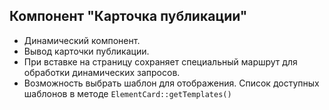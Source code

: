 ## Компонент "Карточка публикации"

* Динамический компонент.
* Вывод карточки публикации.
* При вставке на страницу сохраняет специальный маршрут для обработки динамических запросов.
* Возможность выбрать шаблон для отображения. Список доступных шаблонов в методе `ElementCard::getTemplates()`
